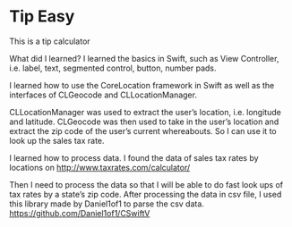 # Tip Easy

This is a tip calculator

What did I learned?
I learned the basics in Swift, such as View Controller, i.e. label, text,
segmented control, button, number pads. 

I learned how to use the CoreLocation framework in Swift as well as the
interfaces of CLGeocode and CLLocationManager.

CLLocationManager was used to extract the user’s location, i.e. longitude and
latitude. 
CLGeocode was then used to take in the user’s location and extract the zip code
of the user’s current whereabouts. So I can use it to look up the sales tax
rate.

I learned how to process data. I found the data of sales tax rates by locations
on http://www.taxrates.com/calculator/ 

Then I need to process the data so that I will be able to do fast look ups of
tax rates by a state’s zip code. After processing the data in csv file, I used
this library made by Daniel1of1 to parse the csv data.
https://github.com/Daniel1of1/CSwiftV


